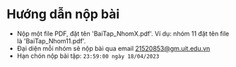 # Hướng dẫn nộp bài
- Nộp một file PDF, đặt tên 'BaiTap_NhomX.pdf'. Ví dụ: nhóm 11 đặt tên file là 'BaiTap_Nhom11.pdf'.
- Đại diện mỗi nhóm sẽ nộp bài qua email 21520853@gm.uit.edu.vn
- Hạn chón nộp bài tập: `23:59:00 ngày 18/04/2023`